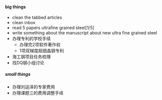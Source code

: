 #### big things

- clean the tabbed articles
- clean inbox
- read 5 papers ultrafine grained steel[1/5]
- write something about the manuscript about new ultra fine grained steel
- 办理专利的学校手续 
	- 办理完2项软件著作权
	- 1项双梯度超细晶钢专利
- 海工钢项目任务梳理
- 找DQ钢小组讨论


##### small things

- 办理刘运泽的专家费用
- 办理课题三的费用调整手续

